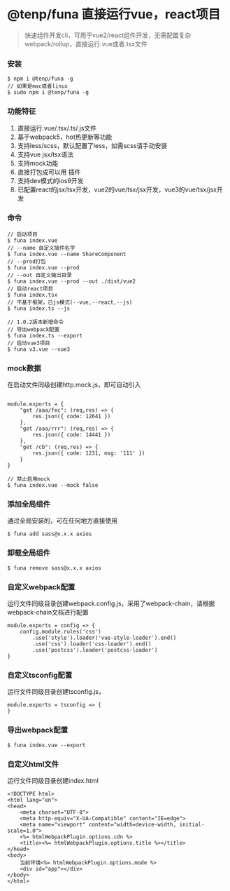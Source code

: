 # @tenp/funa 直接运行vue，react项目
> 快速组件开发cli，可用于vue2/react组件开发，无需配置复杂webpack/rollup，直接运行.vue或者.tsx文件

### 安装
```
$ npm i @tenp/funa -g
// 如果是mac或者linux
$ sudo npm i @tenp/funa -g
```
### 功能特征
1. 直接运行.vue/.tsx/.ts/.js文件
2. 基于webpack5，hot热更新等功能
3. 支持less/scss，默认配置了less，如需scss请手动安装
4. 支持vue jsx/tsx语法
5. 支持mock功能
6. 直接打包成可以用 插件
7. 支持dev模式的ios9开发
8. 已配置react的jsx/tsx开发，vue2的vue/tsx/jsx开发，vue3的vue/tsx/jsx开发

### 命令
```
// 启动项目
$ funa index.vue
// --name 自定义插件名字
$ funa index.vue --name ShareComponent
// --prod打包
$ funa index.vue --prod
// --out 自定义输出目录
$ funa index.vue --prod --out ./dist/vue2
// 启动react项目
$ funa index.tsx
// 不基于框架，已js模式(--vue,--react,--js)
$ funa index.ts --js

// 1.0.2版本新增命令
// 导出webpack配置
$ funa index.ts --export
// 启动vue3项目
$ funa v3.vue --vue3
```
### mock数据
在启动文件同级创建http.mock.js，即可自动引入
```

module.exports = {
    "get /aaa/fec": (req,res) => {
        res.json({ code: 12641 })
    },
    "get /aaa/rrr": (req,res) => {
        res.json({ code: 14441 })
    },
    "get /cb": (req,res) => {
        res.json({ code: 1231, msg: '111' })
    }
}
```
```
// 禁止启用mock
$ funa index.vue --mock false
```
### 添加全局组件
通过全局安装的，可在任何地方直接使用
```
$ funa add sass@x.x.x axios
```

### 卸载全局组件
```
$ funa remove sass@x.x.x axios
```
### 自定义webpack配置

运行文件同级目录创建webpack.config.js，采用了webpack-chain，请根据webpack-chain文档进行配置
```
module.exports = config => {
    config.module.rules('css')
        .use('style').loader('vue-style-loader').end()
        .use('css').loader('css-loader').end()
        .use('postcss').loader('postcss-loader')
}
```
### 自定义tsconfig配置
运行文件同级目录创建tsconfig.js，
```
module.exports = tsconfig => {
}
```
### 导出webpack配置
```
$ funa index.vue --export
```
### 自定义html文件
运行文件同级目录创建index.html
```
<!DOCTYPE html>
<html lang="en">
<head>
    <meta charset="UTF-8">
    <meta http-equiv="X-UA-Compatible" content="IE=edge">
    <meta name="viewport" content="width=device-width, initial-scale=1.0">
    <%= htmlWebpackPlugin.options.cdn %>
    <title><%= htmlWebpackPlugin.options.title %></title>
</head>
<body>
    当前环境<%= htmlWebpackPlugin.options.mode %>
    <div id="app"></div>
</body>
</html>
```